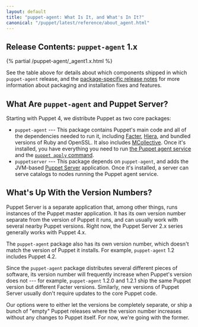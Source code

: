 ```yaml
---
layout: default
title: "puppet-agent: What Is It, and What's In It?"
canonical: "/puppet/latest/reference/about_agent.html"
---
```


[Facter]: /facter/latest/
[Hiera]: /hiera/latest/
[MCollective]: /mcollective/
[agent]: ./services_agent_unix.html
[apply]: ./services_apply.html
[Puppet Server]: /puppetserver/latest/
[release notes]: ./release_notes_agent.html

## Release Contents: `puppet-agent` 1.x

{% partial /puppet-agent/_agent1.x.html %}

See the table above for details about which components shipped in which `puppet-agent` release, and the [package-specific release notes][release notes] for more information about packaging and installation fixes and features.

## What Are `puppet-agent` and Puppet Server?

Starting with Puppet 4, we distribute Puppet as two core packages:

- `puppet-agent` --- This package contains Puppet's main code and all of the dependencies needed to run it, including [Facter][], [Hiera][], and bundled versions of Ruby and OpenSSL. It also includes [MCollective][]. Once it's installed, you have everything you need to run [the Puppet agent service][agent] and the [`puppet apply` command][apply].
- `puppetserver` --- This package depends on `puppet-agent`, and adds the JVM-based [Puppet Server][] application. Once it's installed, a server can serve catalogs to nodes running the Puppet agent service.

## What's Up With the Version Numbers?

Puppet Server is a separate application that, among other things, runs instances of the Puppet master application. It has its own version number separate from the version of Puppet it runs, and can usually work with several nearby Puppet versions. Right now, the Puppet Server 2.x series generally works with Puppet 4.x.

The `puppet-agent` package also has its own version number, which doesn't match the version of Puppet it installs. For example, `puppet-agent` 1.2 includes Puppet 4.2.

Since the `puppet-agent` package distributes several different pieces of software, its version number will frequently increase when Puppet's version does not --- for example, `puppet-agent` 1.2.0 and 1.2.1 ship the same Puppet version but different Facter versions. Similarly, new versions of Puppet Server usually don't require updates to the core Puppet code.

Our options were to either let the versions be completely separate, or ship a bunch of "empty" Puppet releases where the version number increases without any changes to Puppet itself. For now, we're going with the former.